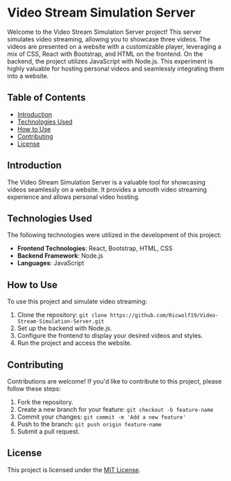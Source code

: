 # Video Stream Simulation Server

Welcome to the Video Stream Simulation Server project! This server simulates video streaming, allowing you to showcase three videos. The videos are presented on a website with a customizable player, leveraging a mix of CSS, React with Bootstrap, and HTML on the frontend. On the backend, the project utilizes JavaScript with Node.js. This experiment is highly valuable for hosting personal videos and seamlessly integrating them into a website.

## Table of Contents

- [Introduction](#introduction)
- [Technologies Used](#technologies-used)
- [How to Use](#how-to-use)
- [Contributing](#contributing)
- [License](#license)

## Introduction

The Video Stream Simulation Server is a valuable tool for showcasing videos seamlessly on a website. It provides a smooth video streaming experience and allows personal video hosting.

## Technologies Used

The following technologies were utilized in the development of this project:

- **Frontend Technologies**: React, Bootstrap, HTML, CSS
- **Backend Framework**: Node.js
- **Languages**: JavaScript

## How to Use

To use this project and simulate video streaming:

1. Clone the repository: `git clone https://github.com/Ricwolf19/Video-Stream-Simulation-Server.git`
2. Set up the backend with Node.js.
3. Configure the frontend to display your desired videos and styles.
4. Run the project and access the website.

## Contributing

Contributions are welcome! If you'd like to contribute to this project, please follow these steps:

1. Fork the repository.
2. Create a new branch for your feature: `git checkout -b feature-name`
3. Commit your changes: `git commit -m 'Add a new feature'`
4. Push to the branch: `git push origin feature-name`
5. Submit a pull request.

## License

This project is licensed under the [MIT License](LICENSE).
